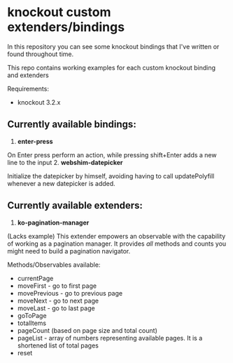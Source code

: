 # knockout custom extenders/bindings

In this repository you can see some knockout bindings that I've written or found throughout time.

This repo contains working examples for each custom knockout binding and extenders

Requirements:
 - knockout 3.2.x

## Currently available bindings:

1. **enter-press**

  On Enter press perform an action, while pressing shift+Enter adds a new line to the input
2. **webshim-datepicker**

  Initialize the datepicker by himself, avoiding having to call updatePolyfill whenever a new datepicker is added.

## Currently available extenders:

1. **ko-pagination-manager**

  (Lacks example)
  This extender empowers an observable with the capability of working as a pagination manager.
  It provides *all* methods and counts you might need to build a pagination navigator.

  Methods/Observables available:
  - currentPage
  - moveFirst - go to first page
  - movePrevious - go to previous page
  - moveNext - go to next page
  - moveLast - go to last page
  - goToPage
  - totalItems
  - pageCount (based on page size and total count)
  - pageList - array of numbers representing available pages. It is a shortened list of total pages
  - reset
